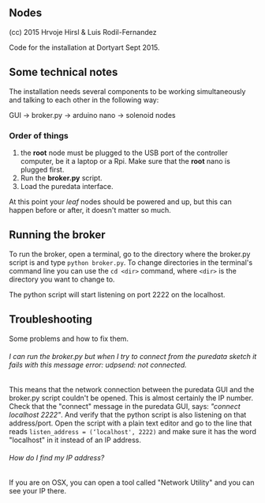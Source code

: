 ## Nodes
(cc) 2015 Hrvoje Hirsl & Luis Rodil-Fernandez

Code for the installation at Dortyart Sept 2015.

## Some technical notes

The installation needs several components to be working simultaneously and talking to each other in the following way:

GUI  -> broker.py -> arduino nano -> solenoid nodes

### Order of things

1. the **root** node must be plugged to the USB port of the controller computer, be it a laptop or a Rpi. Make sure that the **root** nano is plugged first.
2. Run the **broker.py** script.
3. Load the puredata interface.

At this point your *leaf* nodes should be powered and up, but this can happen before or after, it doesn't matter so much.

## Running the broker

To run the broker, open a terminal, go to the directory where the broker.py script is and type `python broker.py`. To change directories in the terminal's command line you can use the `cd <dir>` command, where `<dir>` is the directory you want to change to.

The python script will start listening on port 2222 on the localhost.


## Troubleshooting
Some problems and how to fix them.

###### I can run the broker.py but when I try to connect from the puredata sketch it fails with this message *error: udpsend: not connected*.
This means that the network connection between the puredata GUI and the broker.py script couldn't be opened. This is almost certainly the IP number. Check that the "connect" message in the puredata GUI, says: *"connect localhost 2222"*. And verify that the python script is also listening on that address/port. Open the script with a plain text editor and go to the line that reads `listen_address = (‘localhost', 2222)` and make sure it has the word "localhost" in it instead of an IP address.

###### How do I find my IP address?

If you are on OSX, you can open a tool called "Network Utility" and you can see your IP there.

